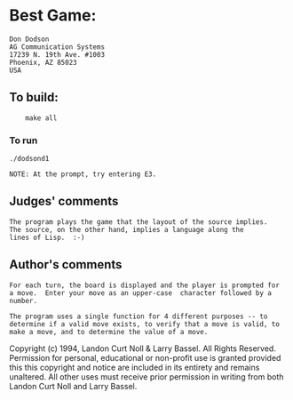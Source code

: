 # Best Game:

	Don Dodson
	AG Communication Systems
	17239 N. 19th Ave. #1003
	Phoenix, AZ 85023  
	USA

## To build:

        make all

### To run

	./dodsond1
    
	NOTE: At the prompt, try entering E3.

## Judges' comments

    The program plays the game that the layout of the source implies.
    The source, on the other hand, implies a language along the
    lines of Lisp.  :-)

## Author's comments

    For each turn, the board is displayed and the player is prompted for
    a move.  Enter your move as an upper-case  character followed by a number.

    The program uses a single function for 4 different purposes -- to
    determine if a valid move exists, to verify that a move is valid, to
    make a move, and to determine the value of a move.

Copyright (c) 1994, Landon Curt Noll & Larry Bassel.
All Rights Reserved.  Permission for personal, educational or non-profit use is
granted provided this this copyright and notice are included in its entirety
and remains unaltered.  All other uses must receive prior permission in writing
from both Landon Curt Noll and Larry Bassel.
